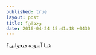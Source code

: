```yaml
---
published: true
layout: post
title: وجدان؟
date: 2016-04-24 15:41:48 +0430
---
```


شبا آسوده میخوابی؟
